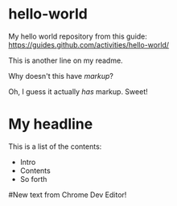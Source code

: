 # hello-world
My hello world repository from this guide: https://guides.github.com/activities/hello-world/

This is another line on my readme.

Why doesn't this have *markup*?

Oh, I guess it actually *has* markup. Sweet!

My headline
===

This is a list of the contents:
- Intro
- Contents
- So forth

#New text from Chrome Dev Editor!